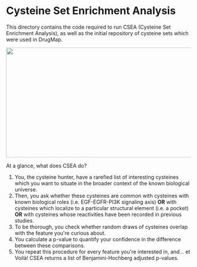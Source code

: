 # Cysteine Set Enrichment Analysis

This directory contains the code required to run CSEA (Cysteine Set Enrichment Analysis), as well as the initial repository of cysteine sets which were used in DrugMap.

<p align="center">
  <img src="https://github.com/bplab-compbio/DrugMap/blob/main/src/images/csea.png" width="1200" height="300">
</p>

At a glance, what does CSEA do?

1. You, the cysteine hunter, have a rarefied list of interesting cysteines which you want to situate in the broader context of the known biological universe.
2. Then, you ask whether these cysteines are common with cysteines with known biological roles (i.e. EGF-EGFR-PI3K signaling axis) **OR** with cysteines which localize to a particular structural element (i.e. a pocket) **OR** with cysteines whose reactivities have been recorded in previous studies.
3. To be thorough, you check whether random draws of cysteines overlap with the feature you're curious about.
4. You calculate a p-value to quantify your confidence in the difference between these comparisons.
5. You repeat this procedure for every feature you're interested in, and... et Voilà! CSEA returns a list of Benjamini-Hochberg adjusted p-values.
